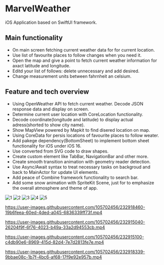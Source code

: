 # MarvelWeather

iOS Application based on SwiftUI framework. 

## Main functionality

* On main screen fetching current weather data for for current location.
* Use list of favourite places to follow changes when you need it.
* Open the map and give a point to fetch current weather information for axact latitude and longitude.
* Editd your list of follows: delete unnecessary and add desired.
* Change measurement units between fahrnheit an celsium.

## Feature and tech overview

* Using OpenWeather API to fetch current weather. Decode JSON response data and display on screen.
* Determine current user location with CoreLocation functionality.
* Decode coordinate(longitude and latitude) to display actual adress(shorted to show city name).
* Show MapView powered by Mapkit to find disered location on map.
* Using CoreData for persis locations of favourite places to follow weater.
* Add pakege dependency(BottomSheet) to implement bottom sheet functionality for iOS under iOS 16.
* Use converted from SVG code to draw shapes.
* Create custom element like TabBar, NavigationBar and other more.
* Create smooth transition animation with geometry reader detection.
* Use Async/Await syntax to treat necessary tasks on backgroud and back to MainActor for update UI elements.
* Add peace of Combine framework functionality to search bar.
* Add some snow animation with SpriteKit Scene, just for to emphasize the overall atmosphere and theme of app.
 
![1](https://user-images.githubusercontent.com/105702456/233380389-a0fbb6aa-14f6-40e5-8564-a377424343b5.gif)
![2](https://user-images.githubusercontent.com/105702456/233380409-5ef3c141-9cda-4390-be74-3d3b6f8f278d.gif)
![3](https://user-images.githubusercontent.com/105702456/233380428-a494da7b-9a6b-4db5-b136-48ad15f4385e.gif)
![4](https://user-images.githubusercontent.com/105702456/233380450-3548e7eb-6566-4b1e-b6f4-8f7366c4ab8a.gif)
![5](https://user-images.githubusercontent.com/105702456/233380466-5679693a-11df-40a5-9f55-9c651bea5098.gif)

https://user-images.githubusercontent.com/105702456/232918460-19b6feea-60ed-4ded-a045-6836339ff73f.mp4

https://user-images.githubusercontent.com/105702456/232915040-26204f9f-6f76-4023-b49a-33a2d94553cb.mp4

https://user-images.githubusercontent.com/105702456/232915100-c4db90e6-8969-415d-82d4-7e7d2813fe7e.mp4

https://user-images.githubusercontent.com/105702456/232918339-9bbae08c-1b7f-4bc6-af68-17f9e92e957b.mp4
